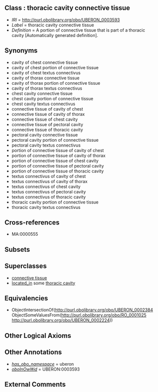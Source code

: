 
## Class : thoracic cavity connective tissue

 * *IRI* = http://purl.obolibrary.org/obo/UBERON_0003593
 * *Label* = thoracic cavity connective tissue
 * *Definition* = A portion of connective tissue that is part of a thoracic cavity [Automatically generated definition].

## Synonyms

 * cavity of chest connective tissue
 * cavity of chest portion of connective tissue
 * cavity of chest textus connectivus
 * cavity of thorax connective tissue
 * cavity of thorax portion of connective tissue
 * cavity of thorax textus connectivus
 * chest cavity connective tissue
 * chest cavity portion of connective tissue
 * chest cavity textus connectivus
 * connective tissue of cavity of chest
 * connective tissue of cavity of thorax
 * connective tissue of chest cavity
 * connective tissue of pectoral cavity
 * connective tissue of thoracic cavity
 * pectoral cavity connective tissue
 * pectoral cavity portion of connective tissue
 * pectoral cavity textus connectivus
 * portion of connective tissue of cavity of chest
 * portion of connective tissue of cavity of thorax
 * portion of connective tissue of chest cavity
 * portion of connective tissue of pectoral cavity
 * portion of connective tissue of thoracic cavity
 * textus connectivus of cavity of chest
 * textus connectivus of cavity of thorax
 * textus connectivus of chest cavity
 * textus connectivus of pectoral cavity
 * textus connectivus of thoracic cavity
 * thoracic cavity portion of connective tissue
 * thoracic cavity textus connectivus

## Cross-references

 * MA:0000555

## Subsets


## Superclasses

 * [connective tissue](../../UBERON/84/UBERON_0002384.md)
 * [located_in](../../RO/25/RO_0001025.md) some [thoracic cavity](../../UBERON/24/UBERON_0002224.md)

## Equivalencies

 * ObjectIntersectionOf(<http://purl.obolibrary.org/obo/UBERON_0002384> ObjectSomeValuesFrom(<http://purl.obolibrary.org/obo/RO_0001025> <http://purl.obolibrary.org/obo/UBERON_0002224>))

## Other Logical Axioms


## Other Annotations

 * *[has_obo_namespace](../../ce/oboInOwl#hasOBONamespace.md)* = uberon
 * *[oboInOwl#id](../../id/oboInOwl#id.md)* = UBERON:0003593

## External Comments


